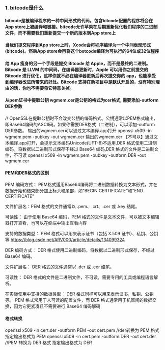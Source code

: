 
### 1. bitcode是什么
#### bitcode是被编译程序的一种中间形式的代码。包含bitcode配置的程序将会在App store上被编译和链接。bitcode允许苹果在后期重新优化我们程序的二进制文件，而不需要我们重新提交一个新的版本到App store上
#### 当我们提交程序到App store上时，Xcode会将程序编译为一个中间表现形式(bitcode)。然后App store会再将这个botcode编译为可执行的64位或32位程序
#### 给 App 瘦身的另一个手段是提交 Bitcode 给 Apple，而不是最终的二进制。Bitcode 是 LLVM 的中间码，在编译器更新时，Apple 可以用你之前提交的 Bitcode 进行优化，这样你就不必在编译器更新后再次提交你的 app，也能享受到编译器改进所带来的好处。Bitcode 支持在新项目中是默认开启的，没有特别理由的话，你也不需要将它特意关掉。

#### 从pem证书中提取公钥 wgmem.cer是公钥的格式为cer格式, 需要添加-outform DER参数
// OpenSSL在提取公钥时不会改变公钥的编码格式。公钥通常以PEM格式输出，即Base64编码的ASCII码。如果你需要DER格式（二进制），可以添加-outform DER参数。
    输出的wgmem.cer可以通过文本编译.app打开
    openssl x509 -in wgmem.pem -pubkey -out wgmem.cer
    输出的wgmem.cer 【不可以】通过文本编译.app打开，会提示文本编码Unicode(UFT-8)不适用,DER 格式使用二进制编码，将数据以二进制形式保存不经过 Base64 编码,DER 格式的文件是二进制文件，不可读
    openssl x509 -in wgmem.pem -pubkey -outform DER -out wgmem.cer
    
#### PEM和DER格式的区别
PEM
编码方式： PEM格式适用Base64编码将二进制数据转换为文本形式，并在数据开始和结束部分加上标头和尾部，如"BEGIN CERTIFICATE"和"END CERTIFICATE"

文件扩展名：PEM 格式的文件通常以 .pem、.crt、.cer 或 .key 结尾。

可读性： 由于使用 Base64 编码，PEM 格式的文件是文本文件，可以被文本编辑器打开查看，也可以在终端中输出查看内容

支持的数据类型： PEM 格式可以用来表示证书（包括 X.509 证书）、私钥、公钥等
https://blog.csdn.net/ARV000/article/details/134099324

DER
编码方式： DER 格式使用二进制编码，将数据以二进制形式保存，不经过 Base64 编码。

文件扩展名： DER 格式的文件通常以 .der 或 .cer 结尾。

可读性： DER 格式的文件是二进制文件，不可读，需要专用的工具或编程语言解析。

在实际使用中支持的数据类型： DER 格式同样可以用来表示证书、私钥、公钥等。
PEM 格式常用于人可读的配置文件，而 DER 格式通常用于机器间的数据交换，因为它更紧凑且不需要进行 Base64 编码解码
                     
#### 格式转换
openssl x509 -in cert.der -outform PEM -out cert.pem   //der转换为 PEM 格式  指定输出格式为 PEM
openssl x509 -in cert.pem -outform DER -out cert.der   //PEM 转换为 DER 格式 指定输出格式为 DER
